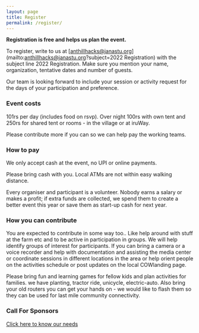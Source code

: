 ```yaml
---
layout: page
title: Register
permalink: /register/
---
```



**Registration is free and helps us plan the event.**

To register, write to us at [anthillhacks@janastu.org](mailto:anthillhacks@janastu.org?subject=2022 Registration) with the subject line 2022 Registration. Make sure you mention your name, organization, tentative dates and number of guests.  


Our team is looking forward to include your session or activity request for the days of your participation and preference. 

<!--We are looking for documenters and translators for each of the 5 locations in the mesh area.
-->
<!-- {% include btn-register.html %} -->

### Event costs
101rs per day (includes food on rsvp). Over night 100rs with own tent and  250rs for shared tent or rooms - in the village or at iruWay.

Please contribute more if you can so we can help pay the working teams.

### How to pay
We only accept cash at the event, no UPI or online payments.

Please bring cash with you. Local ATMs are not within easy walking distance.

Every organiser and participant is a volunteer.  Nobody earns a salary
or makes a profit; if extra funds are collected, we spend them to create a
better event this year or save them as start-up cash for next year.

### How you can contribute
You are expected to contribute in some way too.. Like help around with stuff at the farm etc and to be active in participation in groups.
We will help identify groups of interest for participants. If you can bring a camera or a voice recorder and help with documentation and assisting the media center or coordinate sessions in different locations in the area or help orient people on the activities schedule or post updates on the local COWlanding page.

Please bring fun and learning games for fellow kids and plan activities for families. we have planting, tractor ride, unicycle, electric-auto. Also bring your old routers you can get your hands on - we would like to flash them so they can be used for last mile community connectivity.

### Call For Sponsors
[Click here to know our needs]({{site.baseurl}}/sponsor/)

<!--
We aim for transparency.  If you are interested in where your money goes, please
[contact us]({{site.baseurl}}{% link pages/contact-us.md %}) and we'll give you
a budget sheet.
-->

<!--
Archived
### Rough schedule
#### Winter School
What to expect
: Curated talks and workshops  
  Evening entertainment
The [School schedule](/school/) will be updated just prior to the event.
#### Unconference
What to expect
  - Build up days 7-10 Dec 
  - See tracks below
  - Week 2 engagements focus on schools, colleges and insitutes
  - Clean up and tear down activities
***Tracks***
| Arts     | Nature  	| Tech for all | Community | Food | Other |
|:-------- |:-------:	|:--------:	   |:--------: |:-------:|--------:|
| Folk art | Nature Walk| Mesh network | Storytelling| Food  processing | Design labs|
| Music   | Natural Crafts | Mesh radio       | Crafter Space        | Food preserving   | Community network exchange (CNx) |
|----
| Theatre | Bird Watching  | Decentralization | Archives and stories | Fizz drinks       | Gender days    |
| Crafts  | Trekking       | Hardware hacks   | Orality and rights   | Kambucha          | Fire and drums |
| Games   | Cycling        | Coding corners   | Politics & society   | Sun curing        | Puppets        |
|=====
| Dance | Environmental stewardship | Mapping for all | Full Moon festivities | Foraging | eUnicycles    |
{: rules="groups"}

-->

 <!--There is a **day pass** for people staying off-site and a **camping pass** for
those camping on-site. A sliding scale on both of these passes allow everyone to participate. All passes cover breakfast, access to daily talks, workshops, and activities
plus costs like equipment rentals, facilities rent, shade structures, electricity, internet and consumables.  The camping pass also includes a tent
space and the use of shared bathing facilities.
|                  | Suggested   | Sliding scale    |
|------------------|-------------|------------------|
| **Day pass**     | Rs. xxx/day | Rs. 101-1001/day |
| **Camping pass** | Rs. xxx/day | Rs. 301-2001/day |
-->

